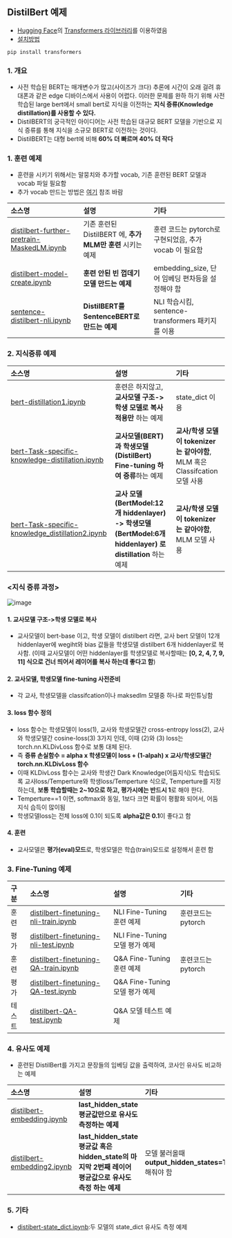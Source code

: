 ## DistilBert 예제

- [Hugging Face](https://huggingface.co/)의 [Transformers 라이브러리](https://huggingface.co/docs/transformers/index)를 이용하였음
- [설치방법](https://huggingface.co/docs/transformers/installation)
```
pip install transformers
```

### 1. 개요
- 사전 학습된 BERT는 매개변수가 많고(사이즈가 크다) 추론에 시간이 오래 걸려 휴대폰과 같은 edge 디바이스에서 사용이 어렵다.
이러한 문제를 완하 하기 위해 사전 학습된 large bert에서 small bert로 지식을 이전하는 **지식 증류(Knowledge distillation)를 사용할 수 있다.**
- DistilBERT의 궁극적인 아이디어는 사전 학습된 대규모 BERT 모델을 기반으로 지식 증류를 통해 지식을 소규모 BERT로 이전하는 것이다.
- DistilBERT는 대형 bert에 비해 **60% 더 빠르며 40% 더 작다**

### 1. 훈련 예제
- 훈련을 시키기 위해서는 말뭉치와 추가할 vocab, 기존 훈련된 BERT 모델과 vocab 파일 필요함
- 추가 vocab 만드는 방법은 [여기](https://github.com/kobongsoo/BERT/tree/master/tokenizer_sample) 참조 바람

|소스명|설명|기타|
|:-----------------|:-----------------------------------------------------------|:---------------------|
|[distilbert-further-pretrain-MaskedLM.ipynb](https://github.com/kobongsoo/BERT/blob/master/distilbert/distilbert-further-pretrain-MaskedLM.ipynb)|기존 훈련된 DistilBERT 에, **추가 MLM만 훈련** 시키는 예제 | 훈련 코드는 pytorch로 구현되었음, 추가 vocab 이 필요함|
|[distilbert-model-create.ipynb](https://github.com/kobongsoo/BERT/blob/master/distilbert/distilbert-model-create.ipynb)|**훈련 안된 빈 껍데기 모델 만드는 예제**|embedding_size, 단어 임베딩 편차등을 설정해야 함|
|[sentence-distilbert-nli.ipynb](https://github.com/kobongsoo/BERT/blob/master/distilbert/sentence-distilbert-nli.ipynb)|**DistilBERT를 SentenceBERT로 만드는 예제**| NLI 학습시킴, sentence-transformers 패키지를 이용|

### 2. 지식증류 예제

|소스명|설명|기타|
|:-----------------|:-----------------------------------------------------------|:---------------------|
|[bert-distillation1.ipynb](https://github.com/kobongsoo/BERT/blob/master/distilbert/distillation/bert-distillation1.ipynb)|훈련은 하지않고, **교사모델 구조->학생 모델로 복사 적용만** 하는 예제| state_dict 이용|
|[bert-Task-specific-knowledge-distillation.ipynb](https://github.com/kobongsoo/BERT/blob/master/distilbert/distillation/bert-Task-specific-knowledge-distillation.ipynb)|**교사모델(BERT)과 학생모델(DistilBert) Fine-tuning 하여 증류**하는 예제|**교사/학생 모델이 tokenizer는 같아야함**, MLM 혹은 Classifcation 모델 사용|
|[bert-Task-specific-knowledge_distillation2.ipynb](https://github.com/kobongsoo/BERT/blob/master/distilbert/sentence-distilbert-nli.ipynb)|**교사 모델(BertModel:12개 hiddenlayer) -> 학생모델(BertModel:6개 hiddenlayer) 로 distillation** 하는 예제| **교사/학생 모델이 tokenizer는 같아야함**, MLM 모델 사용|

### <지식 증류 과정>
![image](https://user-images.githubusercontent.com/93692701/165438557-c55cbd05-7681-4a14-931a-579e25a55228.png)

#### 1. 교사모델 구조->학생 모델로 복사
- 교사모델이 bert-base 이고, 학생 모델이 distilbert 라면, 교사 bert 모델이 12개 hiddenlayer에 wegiht와 bias 값들을 학생모델 distilbert 6개 hiddenlayer로 복사함.
(이때 교사모델이 어떤 hiddenlayer를 학생모델로 복사할때는 **[0, 2, 4, 7, 9, 11] 식으로 건너 띄어서 레이어를 복사 하는데 좋다고 함**)

#### 2. 교사모델, 학생모델 fine-tuning 사전준비
- 각 교사, 학생모델을 classifcation이나 maksedlm 모델중 하나로 파인튜닝함

#### 3. loss 함수 정의
- loss 함수는 학생모델이 loss(1), 교사와 학생모델간 cross-entropy loss(2), 교사와 학생모델간 cosine-loss(3)  3가지 인데, 이때 (2)와 (3) loss는 torch.nn.KLDivLoss 함수로 보통 대체 된다.
- 즉 **증류 손실함수 = alpha x 학생모델이 loss + (1-alpah) x 교사/학생모델간 torch.nn.KLDivLoss 함수**
- 이때 KLDivLoss 함수는 교사와 학생간 Dark Knowledge(어둠지식)도 학습되도록 교사loss/Temperture와 학생loss/Temperture 식으로, Temperture를 지정하는데, **보통 학습할때는 2~10으로 하고, 평가시에는 반드시 1**로 해야 한다.
- Temperture==1 이면, softmax와 동일, 1보다 크면 확률이 평활화 되어서, 어둠 지식 습득이 많이됨
- 학생모델loss는 전체 loss에 0.1이 되도록 **alpha값은 0.1**이 좋다고 함

#### 4. 훈련
- 교사모델은 **평가(eval)모드**로, 학생모델은 학습(train)모드로 설정해서 훈련 함

### 3. Fine-Tuning 예제

|구분|소스명|설명|기타|
|:---|:-----------------|:-----------------------------------------------------------|:---------------------|
|훈련|[distilbert-finetuning-nli-train.ipynb](https://github.com/kobongsoo/BERT/blob/master/distilbert/finetuning/distilbert-finetuning-nli-train.ipynb)|NLI Fine-Tuning 훈련 예제| 훈련코드는 pytorch|
|평가|[distilbert-finetuning-nli-test.ipynb](https://github.com/kobongsoo/BERT/blob/master/distilbert/finetuning/distilbert-finetuning-nli-test.ipynb)|NLI Fine-Tuning 모델 평가 예제| |
|훈련|[distilbert-finetuning-QA-train.ipynb](https://github.com/kobongsoo/BERT/blob/master/distilbert/finetuning/distilbert-finetuning-QA-train.ipynb)|Q&A Fine-Tuning 훈련 예제| 훈련코드는 pytorch|
|평가|[distilbert-finetuning-QA-test.ipynb](https://github.com/kobongsoo/BERT/blob/master/distilbert/finetuning/distilbert-finetuning-QA-test.ipynb)|Q&A Fine-Tuning 모델 평가 예제| |
|테스트|[distilbert-QA-test.ipynb](https://github.com/kobongsoo/BERT/blob/master/distilbert/finetuning/distilbert-QA-test.ipynb)|Q&A 모델 테스트 예제| |

### 4. 유사도 예제
- 훈련된 DistilBert를 가지고 문장들의 임베딩 값을 출력하여, 코사인 유사도 비교하는 예제

|소스명|설명|기타|
|:-----------------|:-----------------------------------------------------------|:---------------------|
|[distilbert-embedding.ipynb](https://github.com/kobongsoo/BERT/blob/master/distilbert/distilbert-embedding.ipynb)|**last_hidden_state 평균값만으로 유사도 측정하는 예제**||
|[distilbert-embedding2.ipynb](https://github.com/kobongsoo/BERT/blob/master/distilbert/distilbert-embedding2.ipynb)|**last_hidden_state 평균값 혹은 hidden_state의 마지막 2번째 레이어 평균값으로 유사도 측정 하는 예제**|모델 불러올때 **output_hidden_states=True** 해줘야 함|

### 5. 기타
- [distibert-state_dict.ipynb](https://github.com/kobongsoo/BERT/blob/master/distilbert/distibert-state_dict.ipynb):두 모델의 state_dict 유사도 측정 예제
